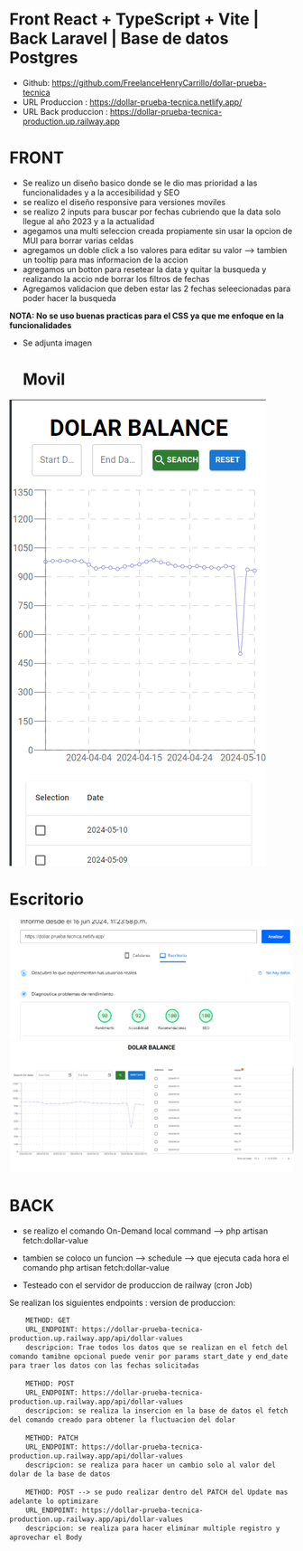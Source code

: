# Front React + TypeScript + Vite | Back Laravel | Base de datos Postgres

- Github: https://github.com/FreelanceHenryCarrillo/dollar-prueba-tecnica
- URL Produccion : https://dollar-prueba-tecnica.netlify.app/
- URL Back produccion : https://dollar-prueba-tecnica-production.up.railway.app

# FRONT

  - Se realizo un diseño basico donde se le dio mas prioridad a las funcionalidades y a la accesibilidad y SEO
  - se realizo el diseño responsive para versiones moviles
  - se realizo 2 inputs para buscar por fechas cubriendo que la data solo llegue al año 2023 y a la actualidad
  - agegamos una multi seleccion creada propiamente sin usar la opcion de MUI para borrar varias celdas
  - agregamos un doble click a lso valores para editar su valor --> tambien un tooltip para mas informacion de la accion
  - agregamos un botton para resetear la data y quitar la busqueda y realizando la accio nde borrar los filtros de fechas
  - Agregamos validacion que deben estar las 2 fechas seleecionadas para poder hacer la busqueda

 **NOTA: No se uso buenas practicas para el CSS ya que me enfoque en la funcionalidades**

- Se adjunta imagen

  # Movil
![alt text](image-2.png)
  # Escritorio
![pageSpeedEscritorio](image-1.png)
![Desing](image.png)

# BACK

- se realizo el comando On-Demand local
command --> php artisan fetch:dollar-value

- tambien se coloco un funcion --> schedule --> que ejecuta cada hora el comando php artisan fetch:dollar-value
- Testeado con el servidor de produccion de railway (cron Job)

Se realizan los siguientes endpoints :
version de produccion:

        METHOD: GET
        URL_ENDPOINT: https://dollar-prueba-tecnica-production.up.railway.app/api/dollar-values
        descripcion: Trae todos los datos que se realizan en el fetch del comando tamibne opcional puede venir por params start_date y end_date para traer los datos con las fechas solicitadas

        METHOD: POST
        URL_ENDPOINT: https://dollar-prueba-tecnica-production.up.railway.app/api/dollar-values
        descripcion: se realiza la insercion en la base de datos el fetch del comando creado para obtener la fluctuacion del dolar

        METHOD: PATCH
        URL_ENDPOINT: https://dollar-prueba-tecnica-production.up.railway.app/api/dollar-values
        descripcion: se realiza para hacer un cambio solo al valor del dolar de la base de datos

        METHOD: POST --> se pudo realizar dentro del PATCH del Update mas adelante lo optimizare
        URL_ENDPOINT: https://dollar-prueba-tecnica-production.up.railway.app/api/dollar-values
        descripcion: se realiza para hacer eliminar multiple registro y aprovechar el Body
